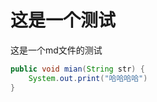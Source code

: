 # 这是一个测试

这是一个md文件的测试

``` java 
public void mian(String str) {
    System.out.print("哈哈哈哈")
}
```

